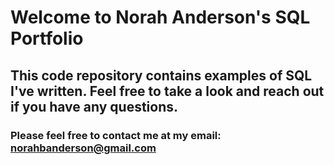 # Welcome to Norah Anderson's SQL Portfolio
## This code repository contains examples of SQL I've written. Feel free to take a look and reach out if you have any questions.
### Please feel free to contact me at my email: norahbanderson@gmail.com
